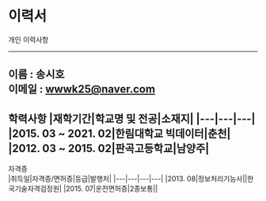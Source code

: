 # 이력서
개인 이력사항

---
이름 : 송시호   
이메일 : wwwk25@naver.com
---
학력사항 
|재학기간|학교명 및 전공|소재지|
|---|---|---|
|2015. 03 ~ 2021. 02|한림대학교 빅데이터|춘천|
|2012. 03 ~ 2015. 02|판곡고등학교|남양주|
---
자격증   
|취득일|자격증/면허증|등급|발행처|
|---|---|---|---|
|2013. 08|정보처리기능사||한국기술자격검정원|
|2015. 07|운전면허증|2종보통||

